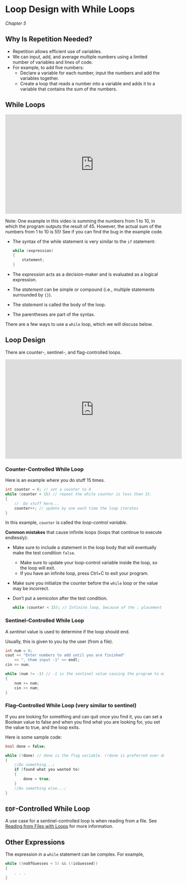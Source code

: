 Loop Design with While Loops
============================

*Chapter 5*

Why Is Repetition Needed?
-------------------------

-   Repetition allows efficient use of variables.
-   We can input, add, and average multiple numbers using a limited number of variables and lines of code.
-   For example, to add five numbers:
    +   Declare a variable for each number, input the numbers and add the variables together.
    +   Create a loop that reads a number into a variable and adds it to a variable that contains the sum of the numbers.

While Loops
-----------

<div class="youtube">
<div><iframe width="560" height="315" src="https://www.youtube-nocookie.com/embed/rsSWJpoAADM?showinfo=0;rel=0" frameborder="0" allowfullscreen="allowfullscreen"></iframe></div>
</div>

Note: One example in this video is summing the numbers from 1 to 10, in which the program outputs the result of 45. However, the actual sum of the numbers from 1 to 10 is 55! See if you can find the bug in the example code.

-   The syntax of the while statement is very similar to the `if` statement:  

    ```cpp
    while (expression)
    {
        statement;
    }

    ```

-   The *expression* acts as a decision-maker and is evaluated as a logical expression.
-   The *statement* can be simple or compound (i.e., multiple statements surrounded by `{}`).
-   The *statement* is called the body of the loop.
-   The parentheses are part of the syntax.

There are a few ways to use a `while` loop, which we will discuss below.


Loop Design
-----------

There are counter-, sentinel-, and flag-controlled loops.

<div class="youtube">
<div><iframe width="560" height="315" src="https://www.youtube-nocookie.com/embed/nqU_SJ0bYlk?rel=0" frameborder="0" allowfullscreen="allowfullscreen"></iframe></div>
</div>

### Counter-Controlled While Loop

Here is an example where you do stuff 15 times.

```cpp
int counter = 0; // set a counter to 0
while (counter < 15) // repeat the while counter is less than 15.
{
    //  Do stuff here...
    counter++; // update by one each time the loop iterates
}
```

In this example, `counter` is called the *loop-control variable*.

**Common mistakes** that cause infinite loops (loops that continue to execute
endlessly):

-   Make sure to include a statement in the loop body that will eventually make the test condition `false`.
    +   Make sure to update your loop-control variable inside the loop, so the loop will exit.
    +   If you have an infinite loop, press Ctrl+C to exit your program.
-   Make sure you initialize the counter before the `while` loop or the value may be incorrect.
-   Don’t put a semicolon after the test condition.

    ```cpp
    while (counter < 15); // Infinite loop, because of the ; placement
    ```

### Sentinel-Controlled While Loop 

A *sentinel* value is used to determine if the loop should end.

Usually, this is given to you by the user (from a file).

```cpp
int num = 0;
cout << "Enter numbers to add until you are finished"
    << ", them input -1" << endl;
cin >> num;

while (num != -1) // -1 is the sentinel value causing the program to exit.
{
    num += num;
    cin >> num;
}
```

### Flag–Controlled While Loop (very similar to sentinel)

If you are looking for something and can quit once you find it, you can set a
Boolean value to false and when you find what you are looking for, you set the
value to true, and the loop exits.

Here is some sample code:

```cpp
bool done = false;

while (!done) // done is the flag variable. (!done is preferred over done == false)
{
    //Do something...;
    if (found what you wanted to)
    {
        done = true;
    }
    //Do something else...;
}
```

`EOF`-Controlled While Loop
---------------------------

A use case for a sentinel-controlled loop is when reading from a file. See 
[Reading from Files with Loops](05-file-loops) for more information.


Other Expressions
-----------------

The expression in a `while` statement can be complex. For example,

```cpp
while ((noOfGuesses < 5) && (!isGuessed))
{
    . . .
}
```
